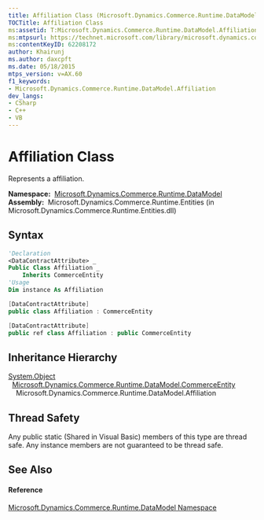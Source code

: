 ```yaml
---
title: Affiliation Class (Microsoft.Dynamics.Commerce.Runtime.DataModel)
TOCTitle: Affiliation Class
ms:assetid: T:Microsoft.Dynamics.Commerce.Runtime.DataModel.Affiliation
ms:mtpsurl: https://technet.microsoft.com/library/microsoft.dynamics.commerce.runtime.datamodel.affiliation(v=AX.60)
ms:contentKeyID: 62208172
author: Khairunj
ms.author: daxcpft
ms.date: 05/18/2015
mtps_version: v=AX.60
f1_keywords:
- Microsoft.Dynamics.Commerce.Runtime.DataModel.Affiliation
dev_langs:
- CSharp
- C++
- VB
---
```


# Affiliation Class

Represents a affiliation.

**Namespace:**  [Microsoft.Dynamics.Commerce.Runtime.DataModel](microsoft-dynamics-commerce-runtime-datamodel-namespace.md)  
**Assembly:**  Microsoft.Dynamics.Commerce.Runtime.Entities (in Microsoft.Dynamics.Commerce.Runtime.Entities.dll)

## Syntax

``` vb
'Declaration
<DataContractAttribute> _
Public Class Affiliation _
    Inherits CommerceEntity
'Usage
Dim instance As Affiliation
```

``` csharp
[DataContractAttribute]
public class Affiliation : CommerceEntity
```

``` c++
[DataContractAttribute]
public ref class Affiliation : public CommerceEntity
```

## Inheritance Hierarchy

[System.Object](https://technet.microsoft.com/library/e5kfa45b\(v=ax.60\))  
  [Microsoft.Dynamics.Commerce.Runtime.DataModel.CommerceEntity](commerceentity-class-microsoft-dynamics-commerce-runtime-datamodel.md)  
    Microsoft.Dynamics.Commerce.Runtime.DataModel.Affiliation  

## Thread Safety

Any public static (Shared in Visual Basic) members of this type are thread safe. Any instance members are not guaranteed to be thread safe.

## See Also

#### Reference

[Microsoft.Dynamics.Commerce.Runtime.DataModel Namespace](microsoft-dynamics-commerce-runtime-datamodel-namespace.md)

